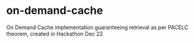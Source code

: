 # on-demand-cache
On Demand Cache implementation guaranteeing retrieval as per PACELC theorem, created in Hackathon Dec 22
